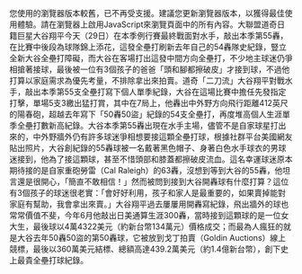 您使用的瀏覽器版本較舊，已不再受支援。建議您更新瀏覽器版本，以獲得最佳使用體驗。請在瀏覽器上啟用JavaScript來瀏覽頁面中的所有內容。大聯盟道奇日籍巨星大谷翔平今天（29日）在本季例行賽最終戰面對水手，敲出本季第55轟，在比賽中後段為球隊錦上添花，這發全壘打刷新去年自己的54轟隊史紀錄，豎立全新大谷全壘打障礙，而大谷在客場打出這發中間方向全壘打，不少地主球迷仍爭相搶著接球，最後被一位有3個孩子的爸爸「頭和腳都擦破皮」才接到球，不過他打算以家庭需求為優先考量，不排除拿出來拍賣。道奇「二刀流」大谷翔平對戰水手，敲出本季第55支全壘打寫下個人單季紀錄，大谷在這場比賽中擔任先發指定打擊，單場5支3繳出猛打賞，其中在7局上，他轟出中外野方向飛行距離412英尺的陽春砲，超越去年寫下「50轟50盜」紀錄的54支全壘打，再度堆高個人生涯單季全壘打數新高紀錄。大谷本季第55轟出現在水手主場，儘管不是自家球星打出來的，中外野牆外仍有許多球迷爭相想要接這顆全壘打球，根據社群平台美國網友貼出照片，大谷創紀錄的55轟球被一名戴著黑色帽子、身著白色水手球衣的男球迷接到，他為了接這顆球，甚至不惜頭部和膝蓋都擦破皮流血。這名幸運球迷原本期待接的是自家重砲勞雷（Cal Raleigh）的63轟，沒想到等到大谷的55轟，他坦言還是很開心，「簡直不敢相信！」然而被問到接到大谷開轟球有什麼打算？這位有3個孩子的球迷很老實：「會好好利用，孩子和家人是最重要的，如果賣掉能對家庭有幫助，我會拿出來賣。」大谷翔平過去屢屢用開轟寫紀錄，飛出牆外的球也常常價值不斐，今年6月他敲出日美通算生涯300轟，當時接到這顆球的是一位女大生，最後球以4萬4322美元（約新台幣134萬元）價格成交；而最為人瘋狂的就是大谷去年50轟50盜的第50轟球，它被放到戈丁拍賣（Goldin Auctions）線上競標，最後以360萬美元結標、總額高達439.2萬美元（約1.4億新台幣），創下史上最貴全壘打球紀錄。